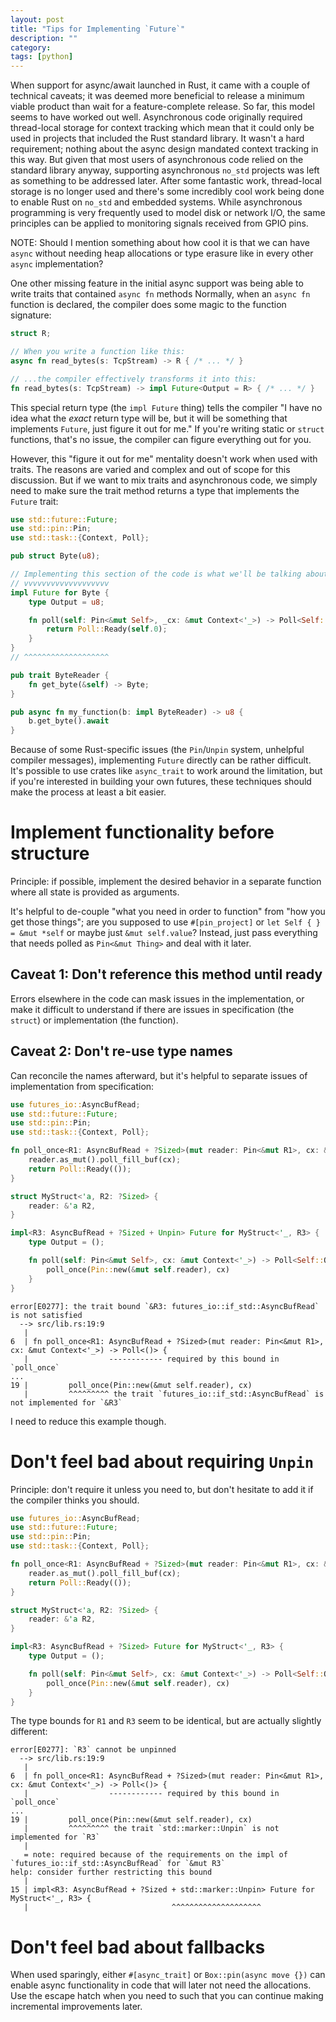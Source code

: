 ```yaml
---
layout: post
title: "Tips for Implementing `Future`"
description: ""
category:
tags: [python]
---
```


When support for async/await launched in Rust, it came with a couple of technical caveats; it was
deemed more beneficial to release a minimum viable product than wait for a feature-complete release.
So far, this model seems to have worked out well. Asynchronous code originally required thread-local
storage for context tracking which mean that it could only be used in projects that included the
Rust standard library. It wasn't a hard requirement; nothing about the async design mandated context
tracking in this way. But given that most users of asynchronous code relied on the standard library
anyway, supporting asynchronous `no_std` projects was left as something to be addressed later. After
some fantastic work, thread-local storage is no longer used and there's some incredibly cool work
being done to enable Rust on `no_std` and embedded systems. While asynchronous programming is very
frequently used to model disk or network I/O, the same principles can be applied to monitoring
signals received from GPIO pins.

NOTE: Should I mention something about how cool it is that we can have `async` without needing heap
allocations or type erasure like in every other `async` implementation?

One other missing feature in the initial async support was being able to write traits that contained
`async fn` methods Normally, when an `async fn` function is declared, the compiler does some magic
to the function signature:

```rust
struct R;

// When you write a function like this:
async fn read_bytes(s: TcpStream) -> R { /* ... */ }

// ...the compiler effectively transforms it into this:
fn read_bytes(s: TcpStream) -> impl Future<Output = R> { /* ... */ }
```

This special return type (the `impl Future` thing) tells the compiler "I have no idea what the
_exact_ return type will be, but it will be something that implements `Future`, just figure it out
for me." If you're writing static or `struct` functions, that's no issue, the compiler can figure
everything out for you.

However, this "figure it out for me" mentality doesn't work when used with traits. The reasons are
varied and complex and out of scope for this discussion. But if we want to mix traits and
asynchronous code, we simply need to make sure the trait method returns a type that implements the
`Future` trait:

```rust
use std::future::Future;
use std::pin::Pin;
use std::task::{Context, Poll};

pub struct Byte(u8);

// Implementing this section of the code is what we'll be talking about.
// vvvvvvvvvvvvvvvvvvv
impl Future for Byte {
    type Output = u8;

    fn poll(self: Pin<&mut Self>, _cx: &mut Context<'_>) -> Poll<Self::Output> {
        return Poll::Ready(self.0);
    }
}
// ^^^^^^^^^^^^^^^^^^^

pub trait ByteReader {
    fn get_byte(&self) -> Byte;
}

pub async fn my_function(b: impl ByteReader) -> u8 {
    b.get_byte().await
}
```

Because of some Rust-specific issues (the `Pin`/`Unpin` system, unhelpful compiler messages),
implementing `Future` directly can be rather difficult. It's possible to use crates like
`async_trait` to work around the limitation, but if you're interested in building your own futures,
these techniques should make the process at least a bit easier.

# Implement functionality before structure

Principle: if possible, implement the desired behavior in a separate function where all state is
provided as arguments.

It's helpful to de-couple "what you need in order to function" from "how you get those things"; are
you supposed to use `#[pin_project]` or `let Self { } = &mut *self` or maybe just `&mut self.value`?
Instead, just pass everything that needs polled as `Pin<&mut Thing>` and deal with it later.

## Caveat 1: Don't reference this method until ready

Errors elsewhere in the code can mask issues in the implementation, or make it difficult to
understand if there are issues in specification (the `struct`) or implementation (the function).

## Caveat 2: Don't re-use type names

Can reconcile the names afterward, but it's helpful to separate issues of implementation from
specification:

```rust
use futures_io::AsyncBufRead;
use std::future::Future;
use std::pin::Pin;
use std::task::{Context, Poll};

fn poll_once<R1: AsyncBufRead + ?Sized>(mut reader: Pin<&mut R1>, cx: &mut Context<'_>) -> Poll<()> {
    reader.as_mut().poll_fill_buf(cx);
    return Poll::Ready(());
}

struct MyStruct<'a, R2: ?Sized> {
    reader: &'a R2,
}

impl<R3: AsyncBufRead + ?Sized + Unpin> Future for MyStruct<'_, R3> {
    type Output = ();

    fn poll(self: Pin<&mut Self>, cx: &mut Context<'_>) -> Poll<Self::Output> {
        poll_once(Pin::new(&mut self.reader), cx)
    }
}
```

```text
error[E0277]: the trait bound `&R3: futures_io::if_std::AsyncBufRead` is not satisfied
  --> src/lib.rs:19:9
   |
6  | fn poll_once<R1: AsyncBufRead + ?Sized>(mut reader: Pin<&mut R1>, cx: &mut Context<'_>) -> Poll<()> {
   |                  ------------ required by this bound in `poll_once`
...
19 |         poll_once(Pin::new(&mut self.reader), cx)
   |         ^^^^^^^^^ the trait `futures_io::if_std::AsyncBufRead` is not implemented for `&R3`
```

I need to reduce this example though.

# Don't feel bad about requiring `Unpin`

Principle: don't require it unless you need to, but don't hesitate to add it if the compiler thinks
you should.

```rust
use futures_io::AsyncBufRead;
use std::future::Future;
use std::pin::Pin;
use std::task::{Context, Poll};

fn poll_once<R1: AsyncBufRead + ?Sized>(mut reader: Pin<&mut R1>, cx: &mut Context<'_>) -> Poll<()> {
    reader.as_mut().poll_fill_buf(cx);
    return Poll::Ready(());
}

struct MyStruct<'a, R2: ?Sized> {
    reader: &'a R2,
}

impl<R3: AsyncBufRead + ?Sized> Future for MyStruct<'_, R3> {
    type Output = ();

    fn poll(self: Pin<&mut Self>, cx: &mut Context<'_>) -> Poll<Self::Output> {
        poll_once(Pin::new(&mut self.reader), cx)
    }
}
```

The type bounds for `R1` and `R3` seem to be identical, but are actually slightly different:

```text
error[E0277]: `R3` cannot be unpinned
  --> src/lib.rs:19:9
   |
6  | fn poll_once<R1: AsyncBufRead + ?Sized>(mut reader: Pin<&mut R1>, cx: &mut Context<'_>) -> Poll<()> {
   |                  ------------ required by this bound in `poll_once`
...
19 |         poll_once(Pin::new(&mut self.reader), cx)
   |         ^^^^^^^^^ the trait `std::marker::Unpin` is not implemented for `R3`
   |
   = note: required because of the requirements on the impl of `futures_io::if_std::AsyncBufRead` for `&mut R3`
help: consider further restricting this bound
   |
15 | impl<R3: AsyncBufRead + ?Sized + std::marker::Unpin> Future for MyStruct<'_, R3> {
   |                                ^^^^^^^^^^^^^^^^^^^^
```

# Don't feel bad about fallbacks

When used sparingly, either `#[async_trait]` or `Box::pin(async move {})` can enable async
functionality in code that will later not need the allocations. Use the escape hatch when you need
to such that you can continue making incremental improvements later.

